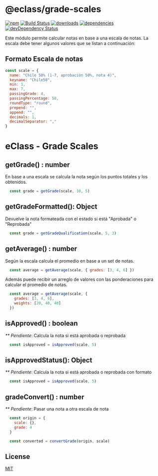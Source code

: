 # @eclass/grade-scales

[![npm](https://img.shields.io/npm/v/@eclass/grade-scales.svg)](https://www.npmjs.com/package/@eclass/grade-scales)
[![Build Status](https://travis-ci.org/eclass/grade-scales.svg?branch=master)](https://travis-ci.org/eclass/grade-scales)
[![downloads](https://img.shields.io/npm/dt/@eclass/grade-scales.svg)](https://www.npmjs.com/package/@eclass/grade-scales)
[![dependencies](https://img.shields.io/david/eclass/grade-scales.svg)](https://david-dm.org/eclass/grade-scales)
[![devDependency Status](https://img.shields.io/david/dev/eclass/grade-scales.svg)](https://david-dm.org/eclass/grade-scales#info=devDependencies)

Este módulo permite calcular notas en base a una escala de notas.
La escala debe tener algunos valores que se listan a continuación:

## Formato Escala de notas
```js
const scale = {
  name: "Chile 50% (1-7, aprobación 50%, nota 4)",
  keyname: "Chile50",
  min: 1,
  max: 7,
  passingGrade: 4,
  passingPercentage: 50,
  roundType: "round",
  prepend: "",
  append: "",
  decimals: 1,
  decimalSeparator: ","
}
```

# eClass - Grade Scales

## getGrade() : number
En base a una escala se calcula la nota según los puntos totales y los obtenidos.
```js
  const grade = getGrade(scale, 10, 5)
```

## getGradeFormatted(): Object
Devuelve la nota formateada con el estado si está "Aprobada" o "Reprobada"
```js 
  const grade = getGradeQualification(scale, 5, 3)
```

## getAverage() : number
Según la escala calcula el promedio en base a un set de notas.
```js
  const average = getAverage(scale, { grades: [3, 4, 6] })
```
Además puede recibir un arreglo de valores con las ponderaciones para calcular el promedio de notas.
```js
  const average = getAverage(scale, { 
    grades: [3, 4, 6],
    weights: [20, 40, 40]
  })
```

## isApproved() : boolean
_** Pendiente_: Calcula la nota si está aprobada o reprobada
```js
  const isApproved = isApproved(scale, 5)
```

## isApprovedStatus(): Object
_** Pendiente_: Calcula la nota si está aprobada o reprobada con formato
```js
  const isApproved = isApproved(scale, 5)
```


## gradeConvert() : number
_** Pendiente_: Pasar una nota a otra escala de nota
```js
  const origin = {
    scale: {},
    grade: 4
  }

  const converted = convertGrade(origin, scale)
```

## License

[MIT](https://tldrlegal.com/license/mit-license)
